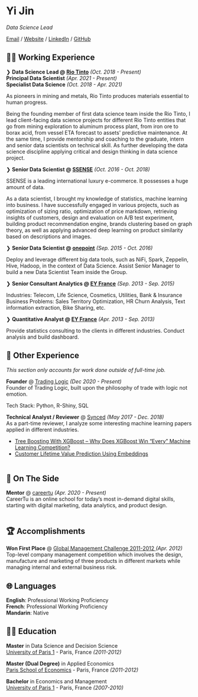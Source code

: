<link rel="stylesheet" media="print" href="print.css" />


# Yi Jin

_Data Science Lead_ <br>

[Email](mailto:hello@jinyi.me) / [Website](https://jinyi.me/) / [LinkedIn](https://www.linkedin.com/in/yjin88/) / [GitHub](https://github.com/rickyking)

## 👨‍💼 Working Experience

❯ **Data Science Lead @ [Rio Tinto](http://www.riotinto.com/)** _(Oct. 2018 - Present)_
<br>
**Principal Data Scientist** _(Apr. 2021 - Present)_ <br>
**Specialist Data Science**  _(Oct. 2018 - Apr. 2021)_ <br>

As pioneers in mining and metals, Rio Tinto produces materials essential to human progress.

Being the founding member of first data science team inside the Rio Tinto, I lead client-facing data science projects for different Rio Tinto entities that go from mining exploration to aluminum process plant, from iron ore to borax acid, from vessel ETA forecast to assets' predictive maintenance. At the same time, I provide mentorship and coaching to the graduate, intern and senior data scientists on technical skill. As  further developing the data science discipline applying critical and design thinking in data science project.

❯ **Senior Data Scientist @ [SSENSE](https://www.ssense.com/)** _(Oct. 2016 - Oct. 2018)_

SSENSE is a leading international luxury e-commerce. It possesses a huge amount of data. 

As a data scientist, I brought my knowledge of statistics, machine learning into business. I have successfully engaged in various projects, such as optimization of sizing ratio, optimization of price markdown, retrieving insights of customers, design and evaluation on A/B test experiment, building product recommendation engine, brands clustering based on graph theory, as well as applying advanced deep learning on product similarity based on descriptions and images.

❯ **Senior Data Scientist @ [onepoint](https://www.linkedin.com/company/onepoint/)** _(Sep. 2015 - Oct. 2016)_

Deploy and leverage different big data tools, such as NiFi, Spark, Zeppelin, Hive, Hadoop, in the context of Data Science. Assist Senior Manager to build a new Data Scientist Team inside the Group.

❯ **Senior Consultant Analytics @ [EY France](https://www.linkedin.com/company/ernstandyoung/)** _(Sep. 2013 - Sep. 2015)_

Industries: Telecom, Life Science, Cosmetics, Utilities, Bank & Insurance
Business Problems: Sales Territory Optimization, HR Churn Analysis, Text information extraction, Bike Sharing, etc.

❯ **Quantitative Analyst @ [EY France](https://www.linkedin.com/company/ernstandyoung/)** _(Apr. 2013 - Sep. 2013)_

Provide statistics consulting to the clients in different industries. Conduct analysis and build dashboard.


## 🤖 Other Experience

_This section only accounts for work done outside of full-time job._

**Founder** @ [Trading Logic](https://www.trading-logic.com) _(Dec 2020 - Present)_ <br>
Founder of Trading Logic, built upon the philosophy of trade with logic not emotion.

Tech Stack: Python, R-Shiny, SQL
<br>

**Technical Analyst / Reviewer** @ [Synced](https://www.linkedin.com/company/synced-technology-co--机器之心/) _(May 2017 - Dec. 2018)_ <br>
As a part-time reviewer, I analyze some interesting machine learning papers applied in different industries.
- [Tree Boosting With XGBoost – Why Does XGBoost Win “Every” Machine Learning Competition?](https://syncedreview.com/2017/10/22/tree-boosting-with-xgboost-why-does-xgboost-win-every-machine-learning-competition/)
- [Customer Lifetime Value Prediction Using Embeddings](https://syncedreview.com/2017/08/16/customer-lifetime-value-prediction-using-embeddings/)
<br><br>

## 📌 On The Side

**Mentor** @ [careertu](https://careertu.com) _(Apr. 2020 - Present)_<br>
CareerTu is an online school for today’s most in-demand digital skills, starting with digital marketing, data analytics, and product design. 
<br><br>




## 🏆 Accomplishments

**Won First Place** @ [
Global Management Challenge 2011-2012 ](https://globalmanagementchallenge.pt/worldgmc/) _(Apr. 2012)_ <br>
Top-level company management competition which involves the design, manufacture and marketing of three products in different markets while managing internal and external business risk.
## 🌐 Languages

**English**: Professional Working Proficiency <br>
**French**: Professional Working Proficiency <br>
**Mandarin**: Native
<br>

## 👨‍🎓 Education

**Master** in Data Science and Decision Science<br>
[University of Paris 1](https://formations.pantheonsorbonne.fr/fr/catalogue-des-formations/master-M/master-econometrie-statistiques-KBURDRPJ/master-parcours-traitement-de-l-information-et-data-science-en-entreprise-tide-formation-initiale-et-apprentissage-KBUREJV4.html) - Paris, France _(2011-2012)_ <br>

**Master (Dual Degree)** in Applied Economics<br>
[Paris School of Economics](https://www.parisschoolofeconomics.eu/en/) - Paris, France _(2011-2012)_ <br>

**Bachelor** in Economics and Management<br>
[University of Paris 1](https://www.pantheonsorbonne.fr) - Paris, France _(2007-2010)_

